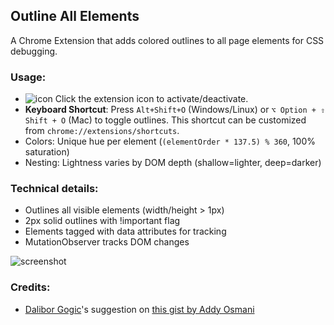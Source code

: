 ## Outline All Elements

A Chrome Extension that adds colored outlines to all page elements for CSS debugging.

### Usage:

- ![icon](/icon_16.png) Click the extension icon to activate/deactivate.
- **Keyboard Shortcut**: Press `Alt+Shift+O` (Windows/Linux) or `⌥ Option + ⇧ Shift + O` (Mac) to toggle outlines. This shortcut can be customized from `chrome://extensions/shortcuts`.
- Colors: Unique hue per element (`(elementOrder * 137.5) % 360`, 100% saturation)
- Nesting: Lightness varies by DOM depth (shallow=lighter, deep=darker)

### Technical details:

- Outlines all visible elements (width/height > 1px)
- 2px solid outlines with !important flag
- Elements tagged with data attributes for tracking
- MutationObserver tracks DOM changes

![screenshot](https://i.imgur.com/OUvjZdx.png)

### Credits:

- [Dalibor Gogic](https://github.com/daliborgogic)'s suggestion on [this gist by Addy Osmani](https://gist.github.com/addyosmani/fd3999ea7fce242756b1)
